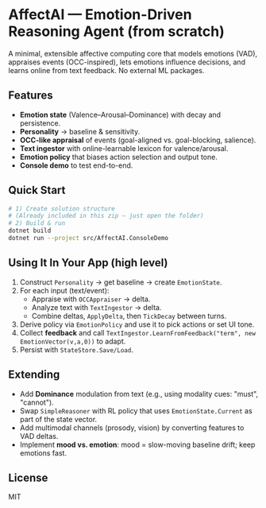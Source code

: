 # AffectAI — Emotion-Driven Reasoning Agent (from scratch)

A minimal, extensible affective computing core that models emotions (VAD), appraises events (OCC-inspired),
lets emotions influence decisions, and learns online from text feedback. No external ML packages.

## Features
- **Emotion state** (Valence–Arousal–Dominance) with decay and persistence.
- **Personality** → baseline & sensitivity.
- **OCC-like appraisal** of events (goal-aligned vs. goal-blocking, salience).
- **Text ingestor** with online-learnable lexicon for valence/arousal.
- **Emotion policy** that biases action selection and output tone.
- **Console demo** to test end-to-end.

## Quick Start
```bash
# 1) Create solution structure
# (Already included in this zip — just open the folder)
# 2) Build & run
dotnet build
dotnet run --project src/AffectAI.ConsoleDemo
```

## Using It In Your App (high level)
1. Construct `Personality` → get baseline → create `EmotionState`.
2. For each input (text/event):
   - Appraise with `OCCAppraiser` → delta.
   - Analyze text with `TextIngestor` → delta.
   - Combine deltas, `ApplyDelta`, then `TickDecay` between turns.
3. Derive policy via `EmotionPolicy` and use it to pick actions or set UI tone.
4. Collect **feedback** and call `TextIngestor.LearnFromFeedback("term", new EmotionVector(v,a,0))` to adapt.
5. Persist with `StateStore.Save/Load`.

## Extending
- Add **Dominance** modulation from text (e.g., using modality cues: "must", "cannot").
- Swap `SimpleReasoner` with RL policy that uses `EmotionState.Current` as part of the state vector.
- Add multimodal channels (prosody, vision) by converting features to VAD deltas.
- Implement **mood vs. emotion**: mood = slow-moving baseline drift; keep emotions fast.

## License
MIT
